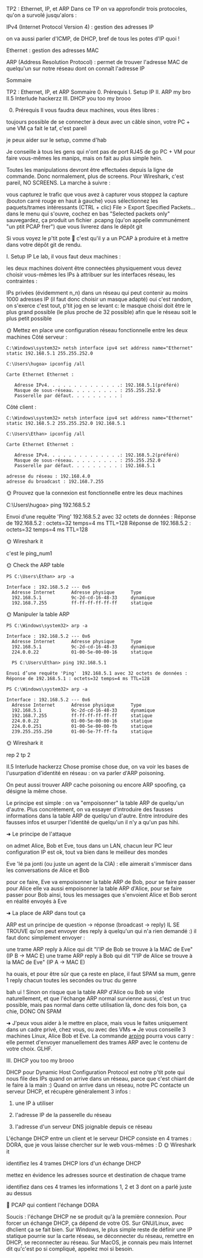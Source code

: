 TP2 : Ethernet, IP, et ARP
Dans ce TP on va approfondir trois protocoles, qu'on a survolé jusqu'alors :


IPv4 (Internet Protocol Version 4) : gestion des adresses IP

on va aussi parler d'ICMP, de DHCP, bref de tous les potes d'IP quoi !



Ethernet : gestion des adresses MAC

ARP (Address Resolution Protocol) : permet de trouver l'adresse MAC de quelqu'un sur notre réseau dont on connaît l'adresse IP



Sommaire

TP2 : Ethernet, IP, et ARP
Sommaire
0. Prérequis
I. Setup IP
II. ARP my bro
II.5 Interlude hackerzz
III. DHCP you too my brooo


0. Prérequis
Il vous faudra deux machines, vous êtes libres :

toujours possible de se connecter à deux avec un câble
sinon, votre PC + une VM ça fait le taf, c'est pareil

je peux aider sur le setup, comme d'hab




Je conseille à tous les gens qui n'ont pas de port RJ45 de go PC + VM pour faire vous-mêmes les manips, mais on fait au plus simple hein.


Toutes les manipulations devront être effectuées depuis la ligne de commande. Donc normalement, plus de screens.
Pour Wireshark, c'est pareil, NO SCREENS. La marche à suivre :

vous capturez le trafic que vous avez à capturer
vous stoppez la capture (bouton carré rouge en haut à gauche)
vous sélectionnez les paquets/trames intéressants (CTRL + clic)
File > Export Specified Packets...
dans le menu qui s'ouvre, cochez en bas "Selected packets only"
sauvegardez, ça produit un fichier .pcapng (qu'on appelle communément "un ptit PCAP frer") que vous livrerez dans le dépôt git

Si vous voyez le p'tit pote 🦈 c'est qu'il y a un PCAP à produire et à mettre dans votre dépôt git de rendu.

I. Setup IP
Le lab, il vous faut deux machines :

les deux machines doivent être connectées physiquement
vous devez choisir vous-mêmes les IPs à attribuer sur les interfaces réseau, les contraintes :

IPs privées (évidemment n_n)
dans un réseau qui peut contenir au moins 1000 adresses IP (il faut donc choisir un masque adapté)
oui c'est random, on s'exerce c'est tout, p'tit jog en se levant c:
le masque choisi doit être le plus grand possible (le plus proche de 32 possible) afin que le réseau soit le plus petit possible



🌞 Mettez en place une configuration réseau fonctionnelle entre les deux machines
Côté serveur :
````
C:\Windows\system32> netsh interface ipv4 set address name="Ethernet" static 192.168.5.1 255.255.252.0

C:\Users\hugoa> ipconfig /all

Carte Ethernet Ethernet :

   Adresse IPv4. . . . . . . . . . . . . .: 192.168.5.1(préféré)
   Masque de sous-réseau. . . . . . . . . : 255.255.252.0
   Passerelle par défaut. . . . . . . . . :
````
Côté client :
````
C:\Windows\system32> netsh interface ipv4 set address name="Ethernet" static 192.168.5.2 255.255.252.0 192.168.5.1

C:\Users\Ethan> ipconfig /all

Carte Ethernet Ethernet :

   Adresse IPv4. . . . . . . . . . . . . .: 192.168.5.2(préféré)
   Masque de sous-réseau. . . . . . . . . : 255.255.252.0
   Passerelle par défaut. . . . . . . . . : 192.168.5.1
````

````
adresse du réseau : 192.168.4.0
adresse du broadcast : 192.168.7.255
````


🌞 Prouvez que la connexion est fonctionnelle entre les deux machines

C:\Users\hugoa> ping 192.168.5.2

Envoi d’une requête 'Ping'  192.168.5.2 avec 32 octets de données :
Réponse de 192.168.5.2 : octets=32 temps=4 ms TTL=128
Réponse de 192.168.5.2 : octets=32 temps=4 ms TTL=128

🌞 Wireshark it


c'est le ping_num1



🌞 Check the ARP table
````
PS C:\Users\Ethan> arp -a

Interface : 192.168.5.2 --- 0x6
  Adresse Internet      Adresse physique      Type
  192.168.5.1           9c-2d-cd-16-48-33     dynamique
  192.168.7.255         ff-ff-ff-ff-ff-ff     statique
````

🌞 Manipuler la table ARP

````PS C:\Windows\system32> arp -d
PS C:\Windows\system32> arp -a

Interface : 192.168.5.2 --- 0x6
  Adresse Internet      Adresse physique      Type
  192.168.5.1           9c-2d-cd-16-48-33     dynamique
  224.0.0.22            01-00-5e-00-00-16     statique
  ````
````
  PS C:\Users\Ethan> ping 192.168.5.1

Envoi d’une requête 'Ping'  192.168.5.1 avec 32 octets de données :
Réponse de 192.168.5.1 : octets=32 temps=4 ms TTL=128
````
````
PS C:\Windows\system32> arp -a

Interface : 192.168.5.2 --- 0x6
  Adresse Internet      Adresse physique      Type
  192.168.5.1           9c-2d-cd-16-48-33     dynamique
  192.168.7.255         ff-ff-ff-ff-ff-ff     statique
  224.0.0.22            01-00-5e-00-00-16     statique
  224.0.0.251           01-00-5e-00-00-fb     statique
  239.255.255.250       01-00-5e-7f-ff-fa     statique
````
🌞 Wireshark it

rep 2 tp 2 

II.5 Interlude hackerzz
Chose promise chose due, on va voir les bases de l'usurpation d'identité en réseau : on va parler d'ARP poisoning.

On peut aussi trouver ARP cache poisoning ou encore ARP spoofing, ça désigne la même chose.

Le principe est simple : on va "empoisonner" la table ARP de quelqu'un d'autre.
Plus concrètement, on va essayer d'introduire des fausses informations dans la table ARP de quelqu'un d'autre.
Entre introduire des fausses infos et usurper l'identité de quelqu'un il n'y a qu'un pas hihi.

➜ Le principe de l'attaque

on admet Alice, Bob et Eve, tous dans un LAN, chacun leur PC
leur configuration IP est ok, tout va bien dans le meilleur des mondes

Eve 'lé pa jonti (ou juste un agent de la CIA) : elle aimerait s'immiscer dans les conversations de Alice et Bob

pour ce faire, Eve va empoisonner la table ARP de Bob, pour se faire passer pour Alice
elle va aussi empoisonner la table ARP d'Alice, pour se faire passer pour Bob
ainsi, tous les messages que s'envoient Alice et Bob seront en réalité envoyés à Eve



➜ La place de ARP dans tout ça

ARP est un principe de question -> réponse (broadcast -> reply)
IL SE TROUVE qu'on peut envoyer des reply à quelqu'un qui n'a rien demandé :)
il faut donc simplement envoyer :

une trame ARP reply à Alice qui dit "l'IP de Bob se trouve à la MAC de Eve" (IP B -> MAC E)
une trame ARP reply à Bob qui dit "l'IP de Alice se trouve à la MAC de Eve" (IP A -> MAC E)


ha ouais, et pour être sûr que ça reste en place, il faut SPAM sa mum, genre 1 reply chacun toutes les secondes ou truc du genre

bah ui ! Sinon on risque que la table ARP d'Alice ou Bob se vide naturellement, et que l'échange ARP normal survienne
aussi, c'est un truc possible, mais pas normal dans cette utilisation là, donc des fois bon, ça chie, DONC ON SPAM





➜ J'peux vous aider à le mettre en place, mais vous le faites uniquement dans un cadre privé, chez vous, ou avec des VMs
➜ Je vous conseille 3 machines Linux, Alice Bob et Eve. La commande [arping](https://sandilands.info/sgordon/arp-spoofing-on-wired-lan) pourra vous carry : elle permet d'envoyer manuellement des trames ARP avec le contenu de votre choix.
GLHF.

III. DHCP you too my brooo

DHCP pour Dynamic Host Configuration Protocol est notre p'tit pote qui nous file des IPs quand on arrive dans un réseau, parce que c'est chiant de le faire à la main :)
Quand on arrive dans un réseau, notre PC contacte un serveur DHCP, et récupère généralement 3 infos :


1. une IP à utiliser

2. l'adresse IP de la passerelle du réseau

3. l'adresse d'un serveur DNS joignable depuis ce réseau

L'échange DHCP  entre un client et le serveur DHCP consiste en 4 trames : DORA, que je vous laisse chercher sur le web vous-mêmes : D
🌞 Wireshark it

identifiez les 4 trames DHCP lors d'un échange DHCP

mettez en évidence les adresses source et destination de chaque trame


identifiez dans ces 4 trames les informations 1, 2 et 3 dont on a parlé juste au dessus

🦈 PCAP qui contient l'échange DORA

Soucis : l'échange DHCP ne se produit qu'à la première connexion. Pour forcer un échange DHCP, ça dépend de votre OS. Sur GNU/Linux, avec dhclient ça se fait bien. Sur Windows, le plus simple reste de définir une IP statique pourrie sur la carte réseau, se déconnecter du réseau, remettre en DHCP, se reconnecter au réseau. Sur MacOS, je connais peu mais Internet dit qu'c'est po si compliqué, appelez moi si besoin.